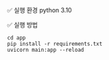 ✅ 실행 환경
python 3.10

✅ 실행 방법
```
cd app
pip install -r requirements.txt
uvicorn main:app --reload
```
